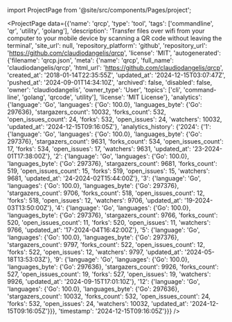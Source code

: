 
import ProjectPage from '@site/src/components/Pages/project';

<ProjectPage
    data={{'name': 'qrcp', 'type': 'tool', 'tags': ['commandline', 'qr', 'utility', 'golang'], 'description': 'Transfer files over wifi from your computer to your mobile device by scanning a QR code without leaving the terminal', 'site_url': null, 'repository_platform': 'github', 'repository_url': 'https://github.com/claudiodangelis/qrcp', 'license': 'MIT', 'autogenerated': {'filename': 'qrcp.json', 'meta': {'name': 'qrcp', 'full_name': 'claudiodangelis/qrcp', 'html_url': 'https://github.com/claudiodangelis/qrcp', 'created_at': '2018-01-14T22:35:55Z', 'updated_at': '2024-12-15T03:07:47Z', 'pushed_at': '2024-09-01T14:34:10Z', 'archived': false, 'disabled': false, 'owner': 'claudiodangelis', 'owner_type': 'User', 'topics': ['cli', 'command-line', 'golang', 'qrcode', 'utility'], 'license': 'MIT License'}, 'analytics': {'language': 'Go', 'languages': {'Go': 100.0}, 'languages_byte': {'Go': 297636}, 'stargazers_count': 10032, 'forks_count': 532, 'open_issues_count': 24, 'forks': 532, 'open_issues': 24, 'watchers': 10032, 'updated_at': '2024-12-15T09:16:05Z'}, 'analytics_history': {'2024': {'1': {'language': 'Go', 'languages': {'Go': 100.0}, 'languages_byte': {'Go': 297376}, 'stargazers_count': 9631, 'forks_count': 534, 'open_issues_count': 17, 'forks': 534, 'open_issues': 17, 'watchers': 9631, 'updated_at': '23-2024-01T17:38:00Z'}, '2': {'language': 'Go', 'languages': {'Go': 100.0}, 'languages_byte': {'Go': 297376}, 'stargazers_count': 9681, 'forks_count': 519, 'open_issues_count': 15, 'forks': 519, 'open_issues': 15, 'watchers': 9681, 'updated_at': '24-2024-02T15:44:00Z'}, '3': {'language': 'Go', 'languages': {'Go': 100.0}, 'languages_byte': {'Go': 297376}, 'stargazers_count': 9706, 'forks_count': 518, 'open_issues_count': 12, 'forks': 518, 'open_issues': 12, 'watchers': 9706, 'updated_at': '19-2024-03T13:50:00Z'}, '4': {'language': 'Go', 'languages': {'Go': 100.0}, 'languages_byte': {'Go': 297376}, 'stargazers_count': 9766, 'forks_count': 520, 'open_issues_count': 11, 'forks': 520, 'open_issues': 11, 'watchers': 9766, 'updated_at': '17-2024-04T16:42:00Z'}, '5': {'language': 'Go', 'languages': {'Go': 100.0}, 'languages_byte': {'Go': 297376}, 'stargazers_count': 9797, 'forks_count': 522, 'open_issues_count': 12, 'forks': 522, 'open_issues': 12, 'watchers': 9797, 'updated_at': '2024-05-18T13:53:03Z'}, '9': {'language': 'Go', 'languages': {'Go': 100.0}, 'languages_byte': {'Go': 297636}, 'stargazers_count': 9926, 'forks_count': 527, 'open_issues_count': 19, 'forks': 527, 'open_issues': 19, 'watchers': 9926, 'updated_at': '2024-09-15T17:01:10Z'}, '12': {'language': 'Go', 'languages': {'Go': 100.0}, 'languages_byte': {'Go': 297636}, 'stargazers_count': 10032, 'forks_count': 532, 'open_issues_count': 24, 'forks': 532, 'open_issues': 24, 'watchers': 10032, 'updated_at': '2024-12-15T09:16:05Z'}}}, 'timestamp': '2024-12-15T09:16:05Z'}}}
/>
